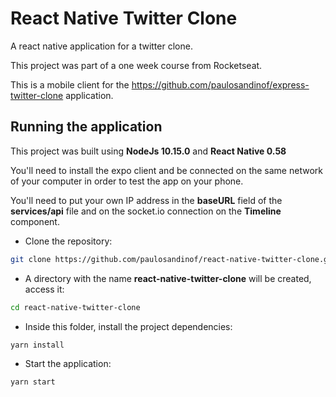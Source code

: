 # React Native Twitter Clone

A react native application for a twitter clone.

This project was part of a one week course from Rocketseat.

This is a mobile client for the https://github.com/paulosandinof/express-twitter-clone application.

## Running the application

This project was built using **NodeJs 10.15.0** and **React Native 0.58**

You'll need to install the expo client and be connected on the same network of your computer in order to test the app on your phone.

You'll need to put your own IP address in the **baseURL** field of the **services/api** file and on the socket.io connection on the **Timeline** component.

- Clone the repository:
```bash
git clone https://github.com/paulosandinof/react-native-twitter-clone.git
```

- A directory with the name **react-native-twitter-clone** will be created, access it:
```bash
cd react-native-twitter-clone
```

- Inside this folder, install the project dependencies:
```bash
yarn install
```

- Start the application:
```
yarn start
```
